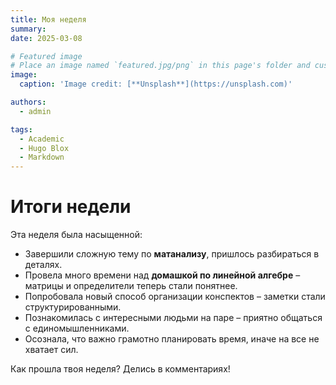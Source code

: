 ```yaml
---
title: Моя неделя
summary: 
date: 2025-03-08

# Featured image
# Place an image named `featured.jpg/png` in this page's folder and customize its options here.
image:
  caption: 'Image credit: [**Unsplash**](https://unsplash.com)'

authors:
  - admin

tags:
  - Academic
  - Hugo Blox
  - Markdown
---
```


# Итоги недели  

Эта неделя была насыщенной:  
- Завершили сложную тему по **матанализу**, пришлось разбираться в деталях.  
- Провела много времени над **домашкой по линейной алгебре** – матрицы и определители теперь стали понятнее.  
- Попробовала новый способ организации конспектов – заметки стали структурированными.  
- Познакомилась с интересными людьми на паре – приятно общаться с единомышленниками.  
- Осознала, что важно грамотно планировать время, иначе на все не хватает сил.  

Как прошла твоя неделя? Делись в комментариях!  